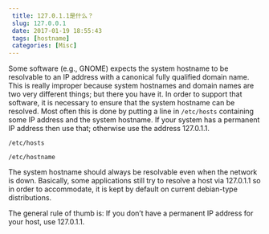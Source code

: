 ```yaml
---
 title: 127.0.1.1是什么？
 slug: 127.0.0.1
 date: 2017-01-19 18:55:43
 tags: [hostname]
 categories: [Misc]
---
```

Some software (e.g., GNOME) expects the system hostname to be resolvable to an IP address with a canonical fully qualified domain name. This is really improper because system hostnames and domain names are two very different things; but there you have it. In order to support that software, it is necessary to ensure that the system hostname can be resolved. Most often this is done by putting a line in `/etc/hosts` containing some IP address and the system hostname. If your system has a permanent IP address then use that; otherwise use the address 127.0.1.1.

`/etc/hosts`

`/etc/hostname`

The system hostname should always be resolvable even when the network is down. Basically, some applications still try to resolve a host via 127.0.1.1 so in order to accommodate, it is kept by default on current debian-type distributions.

The general rule of thumb is: If you don’t have a permanent IP address for your host, use 127.0.1.1.